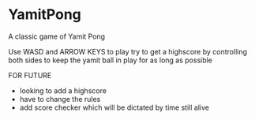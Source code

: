 # YamitPong
A classic game of Yamit Pong

Use WASD and ARROW KEYS to play try to get a highscore by controlling both sides to keep the yamit ball in play for as long as possible

FOR FUTURE
- looking to add a highscore
- have to change the rules
- add score checker which will be dictated by time still alive

